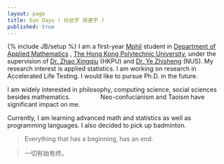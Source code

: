 ```yaml
---
layout: page
title: Sun Dayu ( 孙达宇 孫達宇 )
published: true
---
```


{% include JB/setup %}
I am a first-year [Mphil][] student in [Department of Applied
Mathematics][] , [The Hong Kong Polytechnic University][], under the
supervision of [Dr. Zhao Xingqiu][] (HKPU) and [Dr. Ye Zhisheng][] (NUS). My research
interest is applied statistics. I am working on research in Accelerated Life Testing. I would like to pursue Ph.D. in the
future.

I am widely interested in philosophy, computing science, social sciences
besides mathematics. <span style="color:white">Marxism,
</span>Neo-confucianism and Taoism have significant impact on me.

Currently, I am learning advanced math and statistics as well as
programming languages. I also decided to pick up badminton.

  [Mphil]: http://en.wikipedia.org/wiki/Master_of_Philosophy
  [Department of Applied Mathematics]: http://www.polyu.edu.hk/~ama/index.php
  [The Hong Kong Polytechnic University]: http://www.polyu.edu.hk/cpa/polyu/index.php
  [Dr. Zhao Xingqiu]: http://www.polyu.edu.hk/ama/staff/new/ZhaoXQ.htm
  [Dr. Ye Zhisheng]: http://www.ise.nus.edu.sg/staff/yez/index.html

    
>Everything that has a beginning, has an end.
 
>一切有始有终。

<!--<ul class="posts">
  {% for post in site.posts %}
    <li><span>{{ post.date | date_to_string }}</span> &raquo; <a href="{{ BASE_PATH }}{{ post.url }}">{{ post.title }}</a></li>
  {% endfor %}
</ul>-->